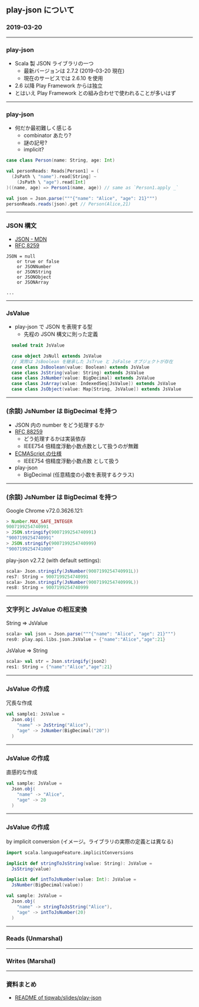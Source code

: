 ## play-json について

### 2019-03-20

---

### play-json

- Scala 製 JSON ライブラリの一つ
  - 最新バージョンは 2.7.2 (2019-03-20 現在)
  - 現在のサービスでは 2.6.10 を使用
- 2.6 以降 Play Framework からは独立
- とはいえ Play Framework との組み合わせで使われることが多いはず

---

### play-json

- 何だか最初難しく感じる
  - combinator あたり?
  - 謎の記号?
  - implicit?

```scala
case class Person(name: String, age: Int)

val personReads: Reads[Person1] = (
  (JsPath \ "name").read[String] ~
    (JsPath \ "age").read[Int]
)((name, age) => Person1(name, age)) // same as `Person1.apply _`

val json = Json.parse("""{"name": "Alice", "age": 21}""")
personReads.reads(json).get // Person(Alice,21)
```

---

### JSON 構文

- [JSON - MDN][1]
- [RFC 8259][2]

```
JSON = null
    or true or false
    or JSONNumber
    or JSONString
    or JSONObject
    or JSONArray

...
```

[1]: https://developer.mozilla.org/ja/docs/Web/JavaScript/Reference/Global_Objects/JSON
[2]: https://www.rfc-editor.org/rfc/rfc8259.txt

---

### JsValue

- play-json で JSON を表現する型
  - 先程の JSON 構文に則った定義

```scala
  sealed trait JsValue

  case object JsNull extends JsValue
  // 実際は JsBoolean を継承した JsTrue と JsFalse オブジェクトが存在
  case class JsBoolean(value: Boolean) extends JsValue
  case class JsString(value: String) extends JsValue
  case class JsNumber(value: BigDecimal) extends JsValue
  case class JsArray(value: IndexedSeq[JsValue]) extends JsValue
  case class JsObject(value: Map[String, JsValue]) extends JsValue
```

---

### (余談) JsNumber は BigDecimal を持つ

- JSON 内の number をどう処理するか
- [RFC 88259][1]
  - どう処理するかは実装依存
  - IEEE754 倍精度浮動小数点数として扱うのが無難
- [ECMAScript の仕様][2]
  - IEEE754 倍精度浮動小数点数 として扱う
- play-json
  - BigDecimal (任意精度の小数を表現するクラス)

[1]: https://www.rfc-editor.org/rfc/rfc8259.txt
[2]: https://www.ecma-international.org/ecma-262/5.1/#sec-4.3.19

---

### (余談) JsNumber は BigDecimal を持つ

Google Chrome v72.0.3626.121:

```javascript
> Number.MAX_SAFE_INTEGER
9007199254740991
> JSON.stringify(9007199254740991)
"9007199254740991"
> JSON.stringify(9007199254740999)
"9007199254741000"
```

play-json v2.7.2 (with default settings):

```scala
scala> Json.stringify(JsNumber(9007199254740991L))
res7: String = 9007199254740991
scala> Json.stringify(JsNumber(9007199254740999L))
res8: String = 9007199254740999
```

---

### 文字列と JsValue の相互変換

String => JsValue

```scala
scala> val json = Json.parse("""{"name": "Alice", "age": 21}""")
res0: play.api.libs.json.JsValue = {"name":"Alice","age":21}
```

JsValue => String

```scala
scala> val str = Json.stringify(json2)
res1: String = {"name":"Alice","age":21}
```

---

### JsValue の作成

冗長な作成

```scala
val sample1: JsValue =
  Json.obj(
    "name" -> JsString("Alice"),
    "age" -> JsNumber(BigDecimal("20"))
  )
```

---

### JsValue の作成

直感的な作成

```scala
val sample: JsValue =
  Json.obj(
    "name" -> "Alice",
    "age" -> 20
  )
```

---

### JsValue の作成

by implicit conversion
(イメージ。ライブラリの実際の定義とは異なる)

```scala
import scala.languageFeature.implicitConversions

implicit def stringToJsString(value: String): JsValue =
  JsString(value)

implicit def intToJsNumber(value: Int): JsValue =
  JsNumber(BigDecimal(value))
```

```scala
val sample: JsValue =
  Json.obj(
    "name" -> stringToJsString("Alice"),
    "age" -> intToJsNumber(20)
  )
```

---

### Reads (Unmarshal)

---

### Writes (Marshal)

---

### 資料まとめ

- [README of tiqwab/slides/play-json][1]

[1]: https://github.com/tiqwab/slides/tree/master/play-json
